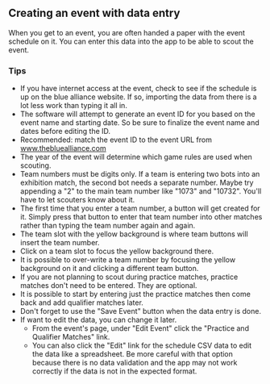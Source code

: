 ## Creating an event with data entry

When you get to an event, you are often handed a paper with the event schedule on it. You can enter this data into the app to be able to scout the event.

### Tips

 - If you have internet access at the event, check to see if the schedule is up on the blue alliance website. If so, importing the data from there is a lot less work than typing it all in.
 - The software will attempt to generate an event ID for you based on the event name and starting date. So be sure to finalize the event name and dates before editing the ID.
 - Recommended: match the event ID to the event URL from www.thebluealliance.com
 - The year of the event will determine which game rules are used when scouting.
 - Team numbers must be digits only. If a team is entering two bots into an exhibition match, the second bot needs a separate number. Maybe try appending a "2" to the main team number like "1073" and "10732". You'll have to let scouters know about it.
 - The first time that you enter a team number, a button will get created for it. Simply press that button to enter that team number into other matches rather than typing the team number again and again.
 - The team slot with the yellow background is where team buttons will insert the team number.
 - Click on a team slot to focus the yellow background there.
 - It is possible to over-write a team number by focusing the yellow background on it and clicking a different team button.
 - If you are not planning to scout during practice matches, practice matches don't need to be entered. They are optional.
 - It is possible to start by entering just the practice matches then come back and add qualifier matches later.
 - Don't forget to use the "Save Event" button when the data entry is done.
 - If want to edit the data, you can change it later.
   - From the event's page, under "Edit Event" click the "Practice and Qualifier Matches" link. 
   - You can also click the "Edit" link for the schedule CSV data to edit the data like a spreadsheet. Be more careful with that option because there is no data validation and the app may not work correctly if the data is not in the expected format.